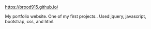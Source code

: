 https://brood915.github.io/

My portfolio website. One of my first projects..
Used jquery, javascript, bootstrap, css, and html.
